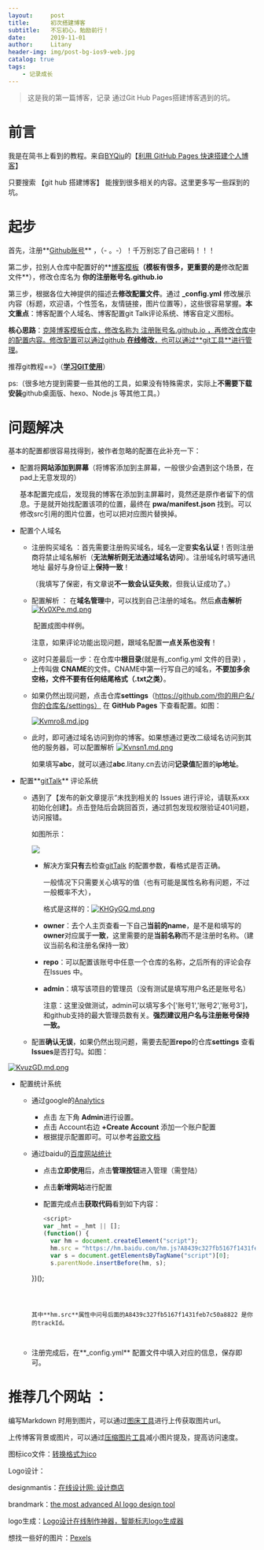 ```yaml
---
layout:     post
title:      初次搭建博客
subtitle:   不忘初心，勉励前行！
date:       2019-11-01
author:     Litany
header-img: img/post-bg-ios9-web.jpg
catalog: true
tags:
    - 记录成长
---
```



> 这是我的第一篇博客，记录 通过Git Hub Pages搭建博客遇到的坑。



# 前言

我是在简书上看到的教程。来自[BYQiu](https://www.jianshu.com/u/e71990ada2fd)的【[利用 GitHub Pages 快速搭建个人博客](https://www.jianshu.com/p/e68fba58f75c)】

只要搜索 【git hub 搭建博客】  能搜到很多相关的内容。这里更多写一些踩到的坑。




# 起步

首先，注册**[Github账号](https://github.com/)**  ，（- 。-）！千万别忘了自己密码！！！



第二步，拉别人仓库中配置好的**[博客模板](https://github.com/litany-lty/litany-lty.github.io)**（模板有很多，更重要的是**修改配置文件**），修改仓库名为  **你的注册账号名.github.io**



第三步，根据各位大神提供的描述去**修改配置文件**。通过  **_config.yml** 修改展示内容（标题，欢迎语，个性签名，友情链接，图片位置等），这些很容易掌握。**本文重点**：博客配置个人域名、博客配置git Talk评论系统、博客自定义图标。



**核心思路**：<u>克隆博客模板仓库，修改名称为 注册账号名.github.io ，再修改仓库中的配置内容。修改配置可以通过github  **在线修改**，也可以通过**[git工具](https://git-scm.com/downloads)**进行管理</u>。



推荐git教程==》（[**学习GIT使用**](https://www.liaoxuefeng.com/wiki/896043488029600)）



ps:（很多地方提到需要一些其他的工具，如果没有特殊需求，实际上**不需要下载安装**github桌面版、hexo、Node.js 等其他工具。）




# 问题解决

基本的配置都很容易找得到，被作者忽略的配置在此补充一下：



- 配置将**网站添加到屏幕**（将博客添加到主屏幕，一般很少会遇到这个场景，在pad上无意发现的）

  基本配置完成后，发现我的博客在添加到主屏幕时，竟然还是原作者留下的信息。于是就开始找配置该项的位置，最终在 **pwa/manifest.json** 找到。可以修改src引用的图片位置，也可以把对应图片替换掉。




- 配置个人域名

  - 注册购买域名 ：首先需要注册购买域名，域名一定要**实名认证**！否则注册商将禁止域名解析（**无法解析则无法通过域名访问**）。注册域名时填写通讯地址 最好与身份证上**保持一致**！
  
    （我填写了保密，有文章说**不一致会认证失败**，但我认证成功了。）
  
    

  - 配置解析 ： 在**域名管理**中，可以找到自己注册的域名。然后**点击解析**[![Kv0XPe.md.png](https://s2.ax1x.com/2019/11/04/Kv0XPe.md.png)](https://imgchr.com/i/Kv0XPe)
  
    ​	配置成图中样例。

    注意，如果评论功能出现问题，跟域名配置**一点关系也没有**！

    
  
  - 这时只差最后一步：在仓库中**根目录**(就是有_config.yml 文件的目录) ，上传叫做 **CNAME**的文件。CNAME中第一行写自己的域名，**不要加多余空格，文件不要有任何结尾格式（.txt之类）**。
  

  
  - 如果仍然出现问题，点击仓库**settings**（https://github.com/你的用户名/你的仓库名/settings） 在 **GitHub Pages** 下查看配置。如图：
  
    [![Kvmro8.md.jpg](https://s2.ax1x.com/2019/11/04/Kvmro8.md.jpg)](https://imgchr.com/i/Kvmro8)
  
  
  
  
  
  - 此时，即可通过域名访问到你的博客。如果想通过更改二级域名访问到其他的服务器，可以配置解析 [![Kvnsn1.md.png](https://s2.ax1x.com/2019/11/04/Kvnsn1.md.png)](https://imgchr.com/i/Kvnsn1)
  
    
    如果填写**abc**，就可以通过**abc**.litany.cn去访问**记录值**配置的**ip地址**。
  
   



- 配置**[gitTalk](https://github.com/gitalk/gitalk)** 评论系统

  - 遇到了【发布的新文章提示“未找到相关的 Issues 进行评论，请联系xxx初始化创建】。点击登陆后会跳回首页，通过抓包发现权限验证401问题，访问报错。	

    如图所示：

    ![](https://camo.githubusercontent.com/c166b2bf7fda3f305d5fa7ab30019b9bdc981716/68747470733a2f2f692e6c6f6c692e6e65742f323031382f30352f31372f356166636534666139383734652e6a7067)

    - 解决方案**只有**去检查[gitTalk](https://github.com/gitalk/gitalk) 的配置参数，看格式是否正确。

      一般情况下只需要关心填写的值（也有可能是属性名称有问题，不过一般概率不大），

      格式是这样的：[![KHGyGQ.md.png](https://s2.ax1x.com/2019/11/01/KHGyGQ.md.png)](https://imgchr.com/i/KHGyGQ)

    - **owner**：去个人主页查看一下自己**当前的name**，是不是和填写的**owner**对应属于**一致**，这里需要的是**当前名称**而不是注册时名称。（建议当前名和注册名保持一致）

    - **repo**：可以配置该账号中任意一个仓库的名称，之后所有的评论会存在Issues 中。

    - **admin**：填写该项目的管理员（没有测试是填写用户名还是账号名）

      注意：这里没做测试，admin可以填写多个['账号1','账号2','账号3']，和github支持的最大管理员数有关。**强烈建议用户名与注册账号保持一致。**
    
    
    
  - 配置**确认无误**，如果仍然出现问题，需要去配置**repo**的仓库**settings** 查看**Issues**是否打勾。如图：

[![KvuzGD.md.png](https://s2.ax1x.com/2019/11/04/KvuzGD.md.png)](https://imgchr.com/i/KvuzGD)



- 配置统计系统

  - 通过google的[Analytics](https://analytics.google.com/)

    - 点击 左下角 **Admin**进行设置。
    - 点击 Account右边 **+Create Account** 添加一个账户配置
    - 根据提示配置即可。可以参考[谷歌文档](https://support.google.com/analytics/answer/1009694?hl=en)
  
  
  
  - 通过baidu的[百度网站统计](https://tongji.baidu.com/web/welcome/basic)
  
    - 点击**立即使用**后，点击**管理按钮**进入管理（需登陆）
  
    - 点击**新增网站**进行配置
  
    - 配置完成点击**获取代码**看到如下内容：
  
      ```javascript
      <script>
      var _hmt = _hmt || [];
      (function() {
        var hm = document.createElement("script");
        hm.src = "https://hm.baidu.com/hm.js?A8439c327fb5167f1431feb7c50a8822";
        var s = document.getElementsByTagName("script")[0]; 
        s.parentNode.insertBefore(hm, s);
    })();
      </script>
      ```
  
    
  
    其中**hm.src**属性中问号后面的A8439c327fb5167f1431feb7c50a8822 是你的trackId。
  
    
  
  - 注册完成后，在**_config.yml** 配置文件中填入对应的信息，保存即可。
  
  


# 推荐几个网站 ：

编写Markdown 时用到图片，可以通过[图床工具](https://imgchr.com/)进行上传获取图片url。

上传博客背景或图片，可以通过[压缩图片工具](https://imageoptim.com/online)减小图片提及，提高访问速度。

图标ico文件：[转换格式为ico](https://www.aconvert.com/cn/icon/png-to-ico/)



Logo设计：

designmantis：[在线设计网: 设计商店](www.designmantic.com)

brandmark：[the most advanced AI logo design tool](https://brandmark.io/)

logo生成：[Logo设计在线制作神器，智能标志logo生成器](https://www.logosc.cn/)



想找一些好的图片：[Pexels](https://www.pexels.com/)